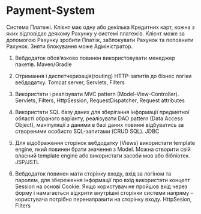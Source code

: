 ﻿# Payment-System
Система Платежі. Клієнт має одну або декілька Кредитних карт, кожна з яких відповідає деякому Рахунку у системі платежів. Клієнт може за допомогою Рахунку зробити Платіж, заблокувати Рахунок та поповнити Рахунок. Зняти блокування може Адміністратор.



1.	Вебдодаток обовʼязково повинен використовувати менеджер пакетів.
Maven/Gradle

2.	Отримання і диспетчеризація(routing) HTTP-запитів до бізнес логіки вебдодатку. 
Tomcat server, Servlets, Filters

3.	Використати і реалізувати MVC pattern (Model-View-Controller).
Servlets, Filters, HttpSession, RequestDispatcher, Request attributes

4.	Використати SQL базу даних для зберігання інформації предметної області обраного варіанту, реалізувати DAO pattern (Data Access Object), маніпуляції з даними в базі даних повинні відбуватись за створеними особисто SQL-запитами (CRUD SQL).
JDBC

5.	Для відображення сторінок вебдодатку (Views) використати template engine, який повинен брати значення з Model. Можна створити свій власний template engine або використати засоби мов або бібліотек.
JSP/JSTL

6.	Вебдодаток повинен мати сторінку входу, вхід за логіном та паролем, для збереження інформації про вхід використати концепт Session на основі Cookie.
Якщо користувач не пройшов вхід через форму і намагається відкрити внутрішні сторінки системи напряму – користувача потрібно перенаправити на сторінку входу.
HttpSesion, Filters

